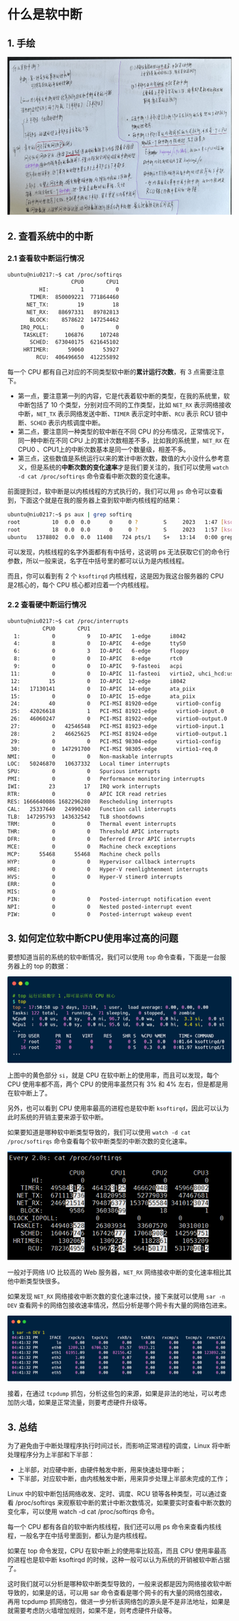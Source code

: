 # 什么是软中断

## 1. 手绘

![IMG_2474](什么是软中断.assets/IMG_2474.jpg) 

## 2. 查看系统中的中断

### 2.1 查看软中断运行情况

```bash
ubuntu@niu0217:~$ cat /proc/softirqs
                    CPU0       CPU1
          HI:          1          0
       TIMER:  850009221  771864460
      NET_TX:         19         18
      NET_RX:   88697331   89782813
       BLOCK:    8578622  147254462
    IRQ_POLL:          0          0
     TASKLET:     106876     107248
       SCHED:  673040175  621645102
     HRTIMER:      59060      53927
         RCU:  406496650  412255892
```

每一个 CPU 都有自己对应的不同类型软中断的**累计运行次数**，有 3 点需要注意下。

+ 第一点，要注意第一列的内容，它是代表着软中断的类型，在我的系统里，软中断包括了 10 个类型，分别对应不同的工作类型，比如 `NET_RX` 表示网络接收中断，`NET_TX` 表示网络发送中断、`TIMER` 表示定时中断、`RCU` 表示 RCU 锁中断、`SCHED` 表示内核调度中断。
+ 第二点，要注意同一种类型的软中断在不同 CPU 的分布情况，正常情况下，同一种中断在不同 CPU 上的累计次数相差不多，比如我的系统里，`NET_RX` 在 CPU0 、CPU1上的中断次数基本是同一个数量级，相差不多。
+ 第三点，这些数值是系统运行以来的累计中断次数，数值的大小没什么参考意义，但是系统的**中断次数的变化速率**才是我们要关注的，我们可以使用 `watch -d cat /proc/softirqs` 命令查看中断次数的变化速率。

前面提到过，软中断是以内核线程的方式执行的，我们可以用 `ps` 命令可以查看到，下面这个就是在我的服务器上查到软中断内核线程的结果：

```bash
ubuntu@niu0217:~$ ps aux | grep softirq
root          10  0.0  0.0      0     0 ?        S     2023   1:47 [ksoftirqd/0]
root          18  0.0  0.0      0     0 ?        S     2023   1:57 [ksoftirqd/1]
ubuntu   1378802  0.0  0.0  11408   724 pts/1    S+   13:14   0:00 grep --color=auto softirq
```

可以发现，内核线程的名字外面都有有中括号，这说明 ps 无法获取它们的命令行参数，所以一般来说，名字在中括号里的都可以认为是内核线程。

而且，你可以看到有 2 个 `ksoftirqd` 内核线程，这是因为我这台服务器的 CPU 是2核心的，每个 CPU 核心都对应着一个内核线程。

### 2.2 查看硬中断运行情况

```bash
ubuntu@niu0217:~$ cat /proc/interrupts
           CPU0       CPU1
  1:          0          9   IO-APIC   1-edge      i8042
  4:          8          0   IO-APIC   4-edge      ttyS0
  6:          0          3   IO-APIC   6-edge      floppy
  8:          0          0   IO-APIC   8-edge      rtc0
  9:          0          0   IO-APIC   9-fasteoi   acpi
 11:          0          0   IO-APIC  11-fasteoi   virtio2, uhci_hcd:usb1
 12:         15          0   IO-APIC  12-edge      i8042
 14:   17130141          0   IO-APIC  14-edge      ata_piix
 15:          0          0   IO-APIC  15-edge      ata_piix
 24:         40          0   PCI-MSI 81920-edge      virtio0-config
 25:   42026618          1   PCI-MSI 81921-edge      virtio0-input.0
 26:   46060247          0   PCI-MSI 81922-edge      virtio0-output.0
 27:          0   42546548   PCI-MSI 81923-edge      virtio0-input.1
 28:          2   46625625   PCI-MSI 81924-edge      virtio0-output.1
 29:          0          0   PCI-MSI 98304-edge      virtio1-config
 30:          0  147291700   PCI-MSI 98305-edge      virtio1-req.0
NMI:          0          0   Non-maskable interrupts
LOC:   50246870   10637332   Local timer interrupts
SPU:          0          0   Spurious interrupts
PMI:          0          0   Performance monitoring interrupts
IWI:         23         17   IRQ work interrupts
RTR:          0          0   APIC ICR read retries
RES: 1666640086 1682296280   Rescheduling interrupts
CAL:   25337640   24990240   Function call interrupts
TLB:  147295793  143632542   TLB shootdowns
TRM:          0          0   Thermal event interrupts
THR:          0          0   Threshold APIC interrupts
DFR:          0          0   Deferred Error APIC interrupts
MCE:          0          0   Machine check exceptions
MCP:      55468      55468   Machine check polls
HYP:          0          0   Hypervisor callback interrupts
HRE:          0          0   Hyper-V reenlightenment interrupts
HVS:          0          0   Hyper-V stimer0 interrupts
ERR:          0
MIS:          0
PIN:          0          0   Posted-interrupt notification event
NPI:          0          0   Nested posted-interrupt event
PIW:          0          0   Posted-interrupt wakeup event
```

## 3. 如何定位软中断CPU使用率过高的问题

要想知道当前的系统的软中断情况，我们可以使用 `top` 命令查看，下面是一台服务器上的 top 的数据：

![img](什么是软中断.assets/top_si.png) 

上图中的黄色部分 `si`，就是 CPU 在软中断上的使用率，而且可以发现，每个 CPU 使用率都不高，两个 CPU 的使用率虽然只有 3% 和 4% 左右，但是都是用在软中断上了。

另外，也可以看到 CPU 使用率最高的进程也是软中断 `ksoftirqd`，因此可以认为此时系统的开销主要来源于软中断。

如果要知道是哪种软中断类型导致的，我们可以使用 `watch -d cat /proc/softirqs` 命令查看每个软中断类型的中断次数的变化速率。

![img](什么是软中断.assets/watch.png) 

一般对于网络 I/O 比较高的 Web 服务器，`NET_RX` 网络接收中断的变化速率相比其他中断类型快很多。

如果发现 `NET_RX` 网络接收中断次数的变化速率过快，接下来就可以使用 `sar -n DEV` 查看网卡的网络包接收速率情况，然后分析是哪个网卡有大量的网络包进来。

![img](什么是软中断.assets/sar_dev.png) 

接着，在通过 `tcpdump` 抓包，分析这些包的来源，如果是非法的地址，可以考虑加防火墙，如果是正常流量，则要考虑硬件升级等。

## 3. 总结

为了避免由于中断处理程序执行时间过长，而影响正常进程的调度，Linux 将中断处理程序分为上半部和下半部：

- 上半部，对应硬中断，由硬件触发中断，用来快速处理中断；
- 下半部，对应软中断，由内核触发中断，用来异步处理上半部未完成的工作；

Linux 中的软中断包括网络收发、定时、调度、RCU 锁等各种类型，可以通过查看 /proc/softirqs 来观察软中断的累计中断次数情况，如果要实时查看中断次数的变化率，可以使用 watch -d cat /proc/softirqs 命令。

每一个 CPU 都有各自的软中断内核线程，我们还可以用 ps 命令来查看内核线程，一般名字在中括号里面到，都认为是内核线程。

如果在 top 命令发现，CPU 在软中断上的使用率比较高，而且 CPU 使用率最高的进程也是软中断 ksoftirqd 的时候，这种一般可以认为系统的开销被软中断占据了。

这时我们就可以分析是哪种软中断类型导致的，一般来说都是因为网络接收软中断导致的，如果是的话，可以用 sar 命令查看是哪个网卡的有大量的网络包接收，再用 tcpdump 抓网络包，做进一步分析该网络包的源头是不是非法地址，如果是就需要考虑防火墙增加规则，如果不是，则考虑硬件升级等。

